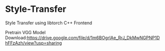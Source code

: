 # Style-Transfer
Style Transfer using libtorch C++ Frontend

Pretrain VGG Model Download:https://drive.google.com/file/d/1m6BOgrlAe_RrJ_DkMwNGPNP1DhFFzAzh/view?usp=sharing
